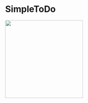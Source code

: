 # SimpleToDo

<img src="https://github.com/AdewaleFezekiel/SimpleToDo/raw/master/Simple%20ToDo%20Walkthrough.gif" width="250" />
